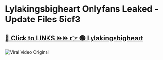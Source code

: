
 # Lylakingsbigheart Onlyfans Leaked - Update Files 5icf3

## <h2><a href="https://clipsfans.com/Lylakingsbigheart&ref=git">🔗 Click to LINKS ⏩⏩ 👉 🟢 Lylakingsbigheart </a></h2>

<a href="https://clipsfans.com/Lylakingsbigheart&ref=git" rel="nofollow" data-target="animated-image.originalLink"><img src="https://i.ibb.co.com/xMMVF88/686577567.gif" alt="Viral Video Original" style="max-width: 100%; display: inline-block;" data-target="animated-image.originalImage"></a>

